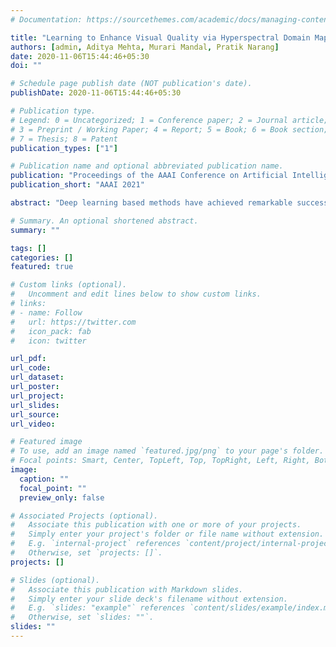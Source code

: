 ```yaml
---
# Documentation: https://sourcethemes.com/academic/docs/managing-content/

title: "Learning to Enhance Visual Quality via Hyperspectral Domain Mapping"
authors: [admin, Aditya Mehta, Murari Mandal, Pratik Narang]
date: 2020-11-06T15:44:46+05:30
doi: ""

# Schedule page publish date (NOT publication's date).
publishDate: 2020-11-06T15:44:46+05:30

# Publication type.
# Legend: 0 = Uncategorized; 1 = Conference paper; 2 = Journal article;
# 3 = Preprint / Working Paper; 4 = Report; 5 = Book; 6 = Book section;
# 7 = Thesis; 8 = Patent
publication_types: ["1"]

# Publication name and optional abbreviated publication name.
publication: "Proceedings of the AAAI Conference on Artificial Intelligence, Student Abstracts & Posters 2021"
publication_short: "AAAI 2021"

abstract: "Deep learning based methods have achieved remarkable success in image restoration and enhancement, but most such methods rely on RGB input images. These methods fail to take into account the rich spectral distribution of natural images. We propose a deep architecture, SpecNet, which computes spectral profile to estimate pixel-wise dynamic range adjustment of a given image. First, we employ an unpaired cycle-consistent framework to generate hyperspectral images (HSI) from low-light input images. HSI is further used to generate a normal light image of the same scene. We incorporate a self-supervision and a spectral profile regularization network to infer a plausible HSI from an RGB image. We evaluate the benefits of optimizing the spectral profile for real and fake images in low-light conditions on the LOL Dataset."

# Summary. An optional shortened abstract.
summary: ""

tags: []
categories: []
featured: true

# Custom links (optional).
#   Uncomment and edit lines below to show custom links.
# links:
# - name: Follow
#   url: https://twitter.com
#   icon_pack: fab
#   icon: twitter

url_pdf:
url_code:
url_dataset:
url_poster:
url_project:
url_slides:
url_source:
url_video:

# Featured image
# To use, add an image named `featured.jpg/png` to your page's folder. 
# Focal points: Smart, Center, TopLeft, Top, TopRight, Left, Right, BottomLeft, Bottom, BottomRight.
image:
  caption: ""
  focal_point: ""
  preview_only: false

# Associated Projects (optional).
#   Associate this publication with one or more of your projects.
#   Simply enter your project's folder or file name without extension.
#   E.g. `internal-project` references `content/project/internal-project/index.md`.
#   Otherwise, set `projects: []`.
projects: []

# Slides (optional).
#   Associate this publication with Markdown slides.
#   Simply enter your slide deck's filename without extension.
#   E.g. `slides: "example"` references `content/slides/example/index.md`.
#   Otherwise, set `slides: ""`.
slides: ""
---
```

